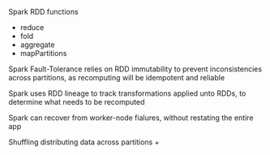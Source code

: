 Spark RDD functions
- reduce
- fold
- aggregate
- mapPartitions

Spark Fault-Tolerance relies on RDD immutability to prevent inconsistencies across partitions, as recomputing will be idempotent and reliable

Spark uses RDD lineage to track transformations applied unto RDDs, to determine what needs to be recomputed

Spark can recover from worker-node fialures, without restating the entire app

Shuffling
distributing data across partitions
+ 